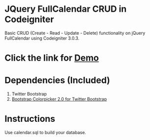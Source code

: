 JQuery FullCalendar CRUD in Codeigniter
========================
Basic CRUD (Create - Read - Update - Delete) functionality on jQuery FullCalendar using Codeigniter 3.0.3.

Click the link for
<a href="findacode.in/2017/06/25/fullcalendar-in-codeigniter/" target="_blank">Demo</a>
========================

Dependencies (Included)
=======================
1. Twitter Bootstrap
3. <a href="https://github.com/mjolnic/bootstrap-colorpicker/">Bootstrap Colorpicker 2.0 for Twitter Bootstrap</a>

Instructions
============
 Use calendar.sql to build your database.


